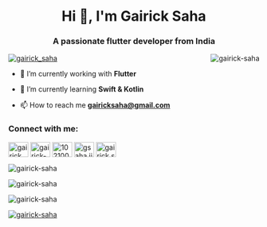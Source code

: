 <h1 align="center">Hi 👋, I'm Gairick Saha</h1>
<h3 align="center">A passionate flutter developer from India</h3>

<p >
  <a align="left" href="https://twitter.com/gairick_saha" target="blank"><img src="https://img.shields.io/twitter/follow/gairick_saha?logo=twitter&style=for-the-badge" alt="gairick_saha" /></a>
  <img align="right" src="https://komarev.com/ghpvc/?username=gairick-saha&label=Profile%20views&color=0e75b6&style=flat" alt="gairick-saha" /> 
</p>



- 🔭 I’m currently working with **Flutter**

- 🌱 I’m currently learning **Swift & Kotlin**

- 📫 How to reach me **gairicksaha@gmail.com**

<h3 align="left">Connect with me:</h3>
<p align="left">
<a href="https://twitter.com/gairick_saha" target="blank"><img align="center" src="https://raw.githubusercontent.com/rahuldkjain/github-profile-readme-generator/master/src/images/icons/Social/twitter.svg" alt="gairick_saha" height="30" width="40" /></a>
<a href="https://linkedin.com/in/gairick-s-3a276993" target="blank"><img align="center" src="https://raw.githubusercontent.com/rahuldkjain/github-profile-readme-generator/master/src/images/icons/Social/linked-in-alt.svg" alt="gairick-s-3a276993" height="30" width="40" /></a>
<a href="https://stackoverflow.com/users/10210042/gairick-saha" target="blank"><img align="center" src="https://raw.githubusercontent.com/rahuldkjain/github-profile-readme-generator/master/src/images/icons/Social/stack-overflow.svg" alt="10210042/gairick-saha" height="30" width="40" /></a>
<a href="https://fb.com/gsaha.jit" target="blank"><img align="center" src="https://raw.githubusercontent.com/rahuldkjain/github-profile-readme-generator/master/src/images/icons/Social/facebook.svg" alt="gsaha.jit" height="30" width="40" /></a>
<a href="https://instagram.com/gairick.saha" target="blank"><img align="center" src="https://raw.githubusercontent.com/rahuldkjain/github-profile-readme-generator/master/src/images/icons/Social/instagram.svg" alt="gairick.saha" height="30" width="40" /></a>
</p>

<p align="left">
  <img align="center" src="https://github-readme-stats.vercel.app/api/top-langs?username=gairick-saha&show_icons=true&locale=en&layout=compact" alt="gairick-saha" />
</p>




<p align="left">
  <img align="center" src="https://github-readme-stats.vercel.app/api?username=gairick-saha&show_icons=true&locale=en" alt="gairick-saha" />
</p>

<p align="left">
  <img align="center" src="https://github-readme-streak-stats.herokuapp.com/?user=gairick-saha&" alt="gairick-saha" />
  
</p>
<p align="left"> 
  <a href="https://github.com/ryo-ma/github-profile-trophy"><img align = "center" src="https://github-profile-trophy.vercel.app/?username=gairick-saha&row=1&theme=oldie" alt="gairick-saha" />
  </a> 
</p>






